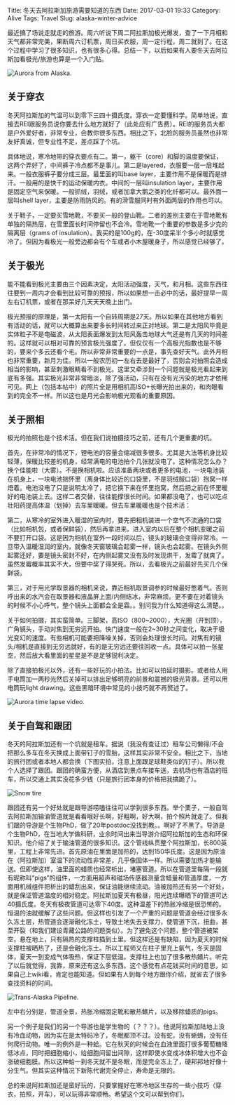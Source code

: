 Title: 冬天去阿拉斯加旅游需要知道的东西
Date: 2017-03-01 19:33
Category: Alive
Tags: Travel
Slug: alaska-winter-advice

最近搞了场说走就走的旅游。周六听说下周二阿拉斯加极光爆发，查了一下月相和天气都非常完美，果断周六订机票，周日买衣服，周一定行程，周二就到了。在这个过程中学习了很多知识，也有很多心得。总结一下，以后如果有人要冬天去阿拉斯加看极光/旅游也算是一个入门贴。

![Aurora from Alaska.](/images/alaska-aurora.jpg)

## 关于穿衣

冬天阿拉斯加的气温可以到零下三四十摄氏度。穿衣一定要懂科学。简单地说，直接去REI跟服务员说你要去什么地方就好了（此处应有广告费）。REI的服务员大都是户外爱好者，非常专业，会教你很多东西。相比之下，北脸的服务员虽然也非常友好真诚，但专业性不足，差点踩了个坑。

具体地说，寒冷地带的穿衣要点有二。第一，躯干（core）和脚的温度要保证，这两个弄好了，中间裤子冷点都不是事儿。第二是layered，衣服要一层一层堆起来。一般衣服裤子要分成三层。最里面的叫base layer，主要作用不是保暖而是排汗。一般用的是快干的运动保暖内衣。中间的一层叫insulation layer，主要作用是固定空气来保暖。一般抓绒，羽绒，或者加拿大鹅之类的化纤都可以。最外面一层叫shell layer，主要是防雨防风的。有的滑雪服同时有外面两层的作用也可以。

关于鞋子，一定要买雪地靴，不要买一般的登山靴。二者的差别主要在于雪地靴有单独的隔热层，在雪里面长时间停留也不会冷。雪地靴一个重要的参数是多少克的隔离层（grams of insulation）。我买的是100g的，在-30度呆半个多小时就感觉冷了。但因为看极光一般旁边都会有个车或者小木屋暖身子，所以感觉已经够了。

## 关于极光

能不能看到极光主要由三个因素决定，太阳活动强度，天气，和月相。这些东西往往要到一周内才会看到比较可靠的预报，所以如果想一击必中的话，最好提早一周左右订机票，或者在那呆好几天天天晚上出门。

极光预报的原理是，第一太阳有一个自转周期是27天。所以如果在其他地方看到有活动的话，就可以大概算出来要多长时间转过来正对地球。第二是太阳风毕竟是实体粒子不是电磁波，从太阳表面爆发到太阳风轰击地球大气还是有几天的时间差的。这样就可以相对可靠的预言极光强度了。但仅仅有一个高极光指数也是不够的，要来个多云还看个毛。所以非常非常重要的一点是，事先查好天气。此外月相也非常重要，新月为佳。所以一般农历初一左右去是最好了，否则会对拍照会造成相当的影响，甚至刺激眼睛看不到极光。这里又牵涉到一个问题就是极光看起来到底有多强。其实极光非常非常暗淡，除了强活动，只有在没有光污染的地方才依稀可见。网上（包括本帖中）的照片全是用相机高ISO+长曝光拍出来的，和肉眼看到的完全不一样。所以这也是月光会影响极光观看的重要原因。

## 关于照相

极光的拍照也是个技术活。但在我们说拍摄技巧之前，还有几个更重要的坑。

首先，在非常冷的情况下，锂电池的容量会缩减很多很多。尤其是大法等机身比较轻薄，保暖比较差的机身，经常满电的电池拍个几张就没电了。这种情况怎么办？换个佳能啦（大雾）。不是换相机啦。应该准备两块或者更多的电池，一块电池装在机身上，一块电池揣怀里（离身体比较近的口袋里，不是羽绒服口袋）抱窝一样焐着。电池没电了只是说明太冷了，把它换下来在怀里抱窝，然后把之前在怀里暖好的电池装上去。这样二者交替，往往能撑很长时间。如果都没电了，也可以吃点壮阳药提高体温（划掉）去车里暖暖。但去车里暖暖也是个技术活：

第二，从寒冷的室外进入暖湿的室内时，要先把相机装进一个空气不流通的口袋（比如相机包，或者保鲜袋），然后再拿进来。进入室内以后在整个相机变暖之前不要打开口袋。这是因为相机在室外一段时间以后，镜头的玻璃会变得非常冷。一旦带入温暖湿润的室内，就像冬天窗玻璃会起雾一样，镜头也会起雾。在镜头外侧起雾还好，要是镜头密封不好，在内侧起雾又没有及时发现烘干，发霉了就爽了。虽然发霉概率其实不大，但要中奖了得哭死。所以，去看极光之前最好先买几个保鲜袋。

第三，对于用光学取景器的相机来说，靠近相机取景调参的时候最好憋着气。否则呼出来的水汽会在取景器和液晶屏上面/内侧结冰，非常麻烦。更不要在对着镜头的时候不小心呼气，整个镜头上面都会全是霜。。别问我为什么知道得这么清楚。。

关于如何拍摄，其实蛮简单。三脚架，高ISO（800~2000），大光圈（开到顶），广角镜头，手动对焦到无穷远开拍。快门速度一般在2~30秒之间变化，取决于极光变幻的速度。有些相机可能要把降噪关掉，否则会处理很长时间。对焦有的镜头/相机是直接到无穷远就好，有的是无穷远还要往回收一点。具体可以拍一张星空，然后放大看里面的星星是不是足够锐利决定。

除了直接拍极光以外，还有一些好玩的小拍法。比如可以拍延时摄影。或者给人用手电筒加一两秒光然后关掉可以排出足够明亮的前景和震撼的极光背景。还可以用电筒玩light drawing。这些黑暗环境中常见的小技巧就不再赘述了。

![Aurora time lapse video.](/images/alaska-auroraTimeLapse.gif)

## 关于自驾和跟团

冬天的阿拉斯加还有一个坑就是租车。据说（我没有查证过）租车公司懒得/不会把那么多车在冬天换成上面带钉子的雪胎，这样其实非常不安全。相比之下，当地的旅行团或者本地人都会换（下图实拍，注意上面跟足球鞋类似的钉子）。所以我个人选择了跟团。跟团的确蛮方便，从酒店到景点车接车送，去机场也有酒店的班车，所以交通上其实没花多少钱（只是旅行团本身的价格把我搞跪了）。

![Snow tire](/images/alaska-snowtire.jpg)

跟团还有另一个好处就是跟导游唠嗑往往可以学到很多东西。举个栗子，一般自驾去阿拉斯加输油管道就是看看哦好长啊，好粗啊，好大啊，拍个照片就走了。但我们跟的导游是个生物PhD，做了20年postdoc没找到教。。啊好了不黑了。导游是个生物PhD，在当地大学做科研，业余时间出来当导游介绍阿拉斯加的生态和环保知识。他介绍了关于输油管道的很多知识。这个管线纵贯整个阿拉斯加，长800英里，工程上非常先进。首先原油在里面是加热的，达到150华氏度。这是因为原油在（阿拉斯加）室温下的流动性非常差，几乎像固体一样。所以需要加热才能输送。但即使这样，油里面的蜡质也经常析出，堵塞管道。所以在管道里每隔一段就有昵称叫“pigs”的组件，一方面用超声和磁场传感器测量含蜡量和管道厚度，一方面用机械组件把析出的蜡刮出来，保证油能继续流动。油被加热还有另一个好处，就是保证管道温度的相对稳定。阿拉斯加夏天有极昼，阳光连续曝晒下的管道可达40摄氏度。冬天有极夜管道可达零下40度。这种温差下的热胀冷缩是很恐怖的。恒温的油就缓解了这些问题。但这样也引发了一个严重的问题是管道会经过很多永久冻土层，热管道会逐渐融化冻土，导致土地失去支撑力，使管道下沉，扭曲，甚至开裂（和我们建设青藏公路的问题类似）。为了避免这个问题，整个管道被架空，悬在地上，只有隔热的支撑柱插到土里。但这样还是有缺陷，因为夏天的时候支撑柱被晒热了，还是会融化冻土。所以工程师又在柱子里充上氨气，冬天是固体，夏天一到变成气体吸热，保证下层低温。支撑柱上也加了很多散热鳍片。听完了以后就觉得，我靠，原来还有这么多东西。这个感觉有点花钱买时间的意思，如果自己上wiki看，肯定也能知道。但如果有人到每个地方跟你介绍，就省去了很多查找资料的时间。

![Trans-Alaska Pipeline.](/images/alaska-pipeline.jpg)

左中右分别是，管道全景，热胀冷缩固定靴和散热鳍片，以及移除蜡质的pigs。

另一个例子是我们的另一个导游也是学生物的（？？？）。他说阿拉斯加陆地上没有冷血动物，因为实在是太特码冷了，冬眠都顶不过。没有蛇，没有蜥蜴，没有任何爬行动物。唯一的例外是一种蛤。它在秋天的时候会在血液里面打很多葡萄糖降低冰点，同时把细胞缩小，给细胞间留出间隙，这样即使水变成冰体积增大也不会涨破细胞膜。所以这种蛤一到冬天就不是冬眠，而是完全冻上了，硬邦邦地好像十分生气。但其实这种情况下新陈代谢完全停止，寿命是无限的。

总的来说阿拉斯加还是蛮好玩的，只要掌握好在寒冷地区生存的一些小技巧（穿衣，拍照，开车），可以玩得非常顺畅。希望这个文可以帮到你们。
